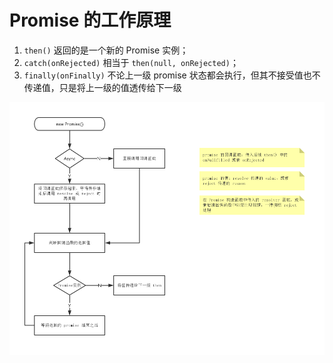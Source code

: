 # Promise 的工作原理

1. `then()` 返回的是一个新的 Promise 实例；
2. `catch(onRejected)` 相当于 `then(null, onRejected)`；
3. `finally(onFinally)` 不论上一级 promise 状态都会执行，但其不接受值也不传递值，只是将上一级的值透传给下一级

![Promise 流程图](../assets/Promise.png)
